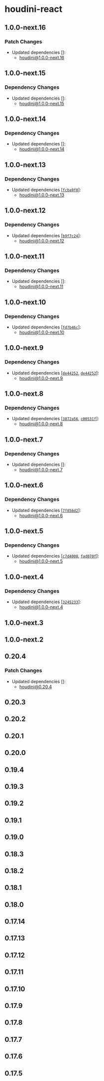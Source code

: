 # houdini-react

## 1.0.0-next.16

### Patch Changes

-   Updated dependencies []:
    -   houdini@1.0.0-next.16

## 1.0.0-next.15

### Dependency Changes

-   Updated dependencies []:
    -   houdini@1.0.0-next.15

## 1.0.0-next.14

### Dependency Changes

-   Updated dependencies []:
    -   houdini@1.0.0-next.14

## 1.0.0-next.13

### Dependency Changes

-   Updated dependencies [[`fcba9f0`](https://github.com/HoudiniGraphql/houdini/commit/fcba9f0589ac6c066f95623d819cd9ea05d151a9)]:
    -   houdini@1.0.0-next.13

## 1.0.0-next.12

### Dependency Changes

-   Updated dependencies [[`b9f7c24`](https://github.com/HoudiniGraphql/houdini/commit/b9f7c241c540b12a0352b4db2c6be63df5ea54d7)]:
    -   houdini@1.0.0-next.12

## 1.0.0-next.11

### Dependency Changes

-   Updated dependencies []:
    -   houdini@1.0.0-next.11

## 1.0.0-next.10

### Dependency Changes

-   Updated dependencies [[`fd7b46c`](https://github.com/HoudiniGraphql/houdini/commit/fd7b46c4ab5392e643a6e6bb243697147d13fd2b)]:
    -   houdini@1.0.0-next.10

## 1.0.0-next.9

### Dependency Changes

-   Updated dependencies [[`de44252`](https://github.com/HoudiniGraphql/houdini/commit/de442526e7518cc575e8f00b94767fa3d45e6f91), [`de44252`](https://github.com/HoudiniGraphql/houdini/commit/de442526e7518cc575e8f00b94767fa3d45e6f91)]:
    -   houdini@1.0.0-next.9

## 1.0.0-next.8

### Dependency Changes

-   Updated dependencies [[`3872a56`](https://github.com/HoudiniGraphql/houdini/commit/3872a5603b791e2530b3617bf61422e7444a483e), [`c00531f`](https://github.com/HoudiniGraphql/houdini/commit/c00531f9e5e4e57281d845816a3c92ec17faf6b8)]:
    -   houdini@1.0.0-next.8

## 1.0.0-next.7

### Dependency Changes

-   Updated dependencies []:
    -   houdini@1.0.0-next.7

## 1.0.0-next.6

### Dependency Changes

-   Updated dependencies [[`7f856d2`](https://github.com/HoudiniGraphql/houdini/commit/7f856d2b7b716b39bacae84de93b6a718bb10a84)]:
    -   houdini@1.0.0-next.6

## 1.0.0-next.5

### Dependency Changes

-   Updated dependencies [[`c7d4008`](https://github.com/HoudiniGraphql/houdini/commit/c7d4008f67dd9e25cab4e3816d0459ad6ff7c436), [`fad070f`](https://github.com/HoudiniGraphql/houdini/commit/fad070f04bd82acdcd71ecdaed52783f468b5216)]:
    -   houdini@1.0.0-next.5

## 1.0.0-next.4

### Dependency Changes

-   Updated dependencies [[`3245233`](https://github.com/HoudiniGraphql/houdini/commit/32452332c446a6a779a687bd80e2278f1e66ceef)]:
    -   houdini@1.0.0-next.4

## 1.0.0-next.3

## 1.0.0-next.2

## 0.20.4

### Patch Changes

-   Updated dependencies []:
    -   houdini@0.20.4

## 0.20.3

## 0.20.2

## 0.20.1

## 0.20.0

## 0.19.4

## 0.19.3

## 0.19.2

## 0.19.1

## 0.19.0

## 0.18.3

## 0.18.2

## 0.18.1

## 0.18.0

## 0.17.14

## 0.17.13

## 0.17.12

## 0.17.11

## 0.17.10

## 0.17.9

## 0.17.8

## 0.17.7

## 0.17.6

## 0.17.5
